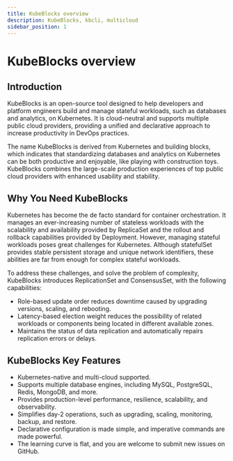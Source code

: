 ```yaml
---
title: KubeBlocks overview
description: KubeBlocks, kbcli, multicloud
sidebar_position: 1
---
```


# KubeBlocks overview

## Introduction

KubeBlocks is an open-source tool designed to help developers and platform engineers build and manage stateful workloads, such as databases and analytics, on Kubernetes. It is cloud-neutral and supports multiple public cloud providers, providing a unified and declarative approach to increase productivity in DevOps practices.

The name KubeBlocks is derived from Kubernetes and building blocks, which indicates that standardizing databases and analytics on Kubernetes can be both productive and enjoyable, like playing with construction toys. KubeBlocks combines the large-scale production experiences of top public cloud providers with enhanced usability and stability.

## Why You Need KubeBlocks

Kubernetes has become the de facto standard for container orchestration. It manages an ever-increasing number of stateless workloads with the scalability and availability provided by ReplicaSet and the rollout and rollback capabilities provided by Deployment. However, managing stateful workloads poses great challenges for Kubernetes. Although statefulSet provides stable persistent storage and unique network identifiers, these abilities are far from enough for complex stateful workloads.

To address these challenges, and solve the problem of complexity, KubeBlocks introduces ReplicationSet and ConsensusSet, with the following capabilities:

- Role-based update order reduces downtime caused by upgrading versions, scaling, and rebooting.
- Latency-based election weight reduces the possibility of related workloads or components being located in different available zones.
- Maintains the status of data replication and automatically repairs replication errors or delays.


## KubeBlocks Key Features

- Kubernetes-native and multi-cloud supported.
- Supports multiple database engines, including MySQL, PostgreSQL, Redis, MongoDB, and more.
- Provides production-level performance, resilience, scalability, and observability.
- Simplifies day-2 operations, such as upgrading, scaling, monitoring, backup, and restore.
- Declarative configuration is made simple, and imperative commands are made powerful.
- The learning curve is flat, and you are welcome to submit new issues on GitHub.